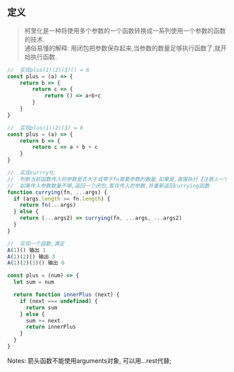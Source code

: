 ## 定义
> 柯里化是一种将使用多个参数的一个函数转换成一系列使用一个参数的函数的技术. <br>
通俗易懂的解释: 用闭包把参数保存起来,当参数的数量足够执行函数了,就开始执行函数. 

```js
//  实现plus(1)(2)(3)() = 6
const plus = (a) => {
	return b => {
		return c => {
            return () => a+b+c
        }
	}
}

//  实现plus(1)(2)(3) = 6
const plus = (a) => {
	return b => {
		return c => a + b + c
	}
}

//  实现currry化
//  判断当前函数传入的参数是否大于或等于fn需要参数的数量,如果是,直接执行【注意⚠️一个函数长度为fn.length 输入的参数个数⚠️ 】
//  如果传入参数数量不够,返回一个闭包,暂存传入的参数,并重新返回currying函数
function currying(fn, ...args) {
  if (args.length >= fn.length) {
    return fn(...args)
  } else {
    return (...args2) => currying(fn, ...args, ...args2)
  }
}

//  实现一个函数,满足
A(1)() 输出 1
A(1)(2)() 输出 3
A(1)(2)(3)() 输出 6

const plus = (num) => {
  let sum = num

  return function innerPlus (next) {
    if (next === undefined) {
      return sum
    } else {
      sum += next
      return innerPlus
    }
  }
}

```
Notes: 箭头函数不能使用arguments对象, 可以用...rest代替; 